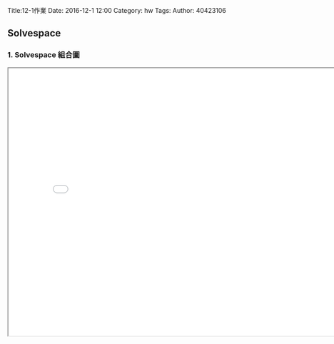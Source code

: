 Title:12-1作業
Date: 2016-12-1 12:00
Category: hw
Tags: 
Author: 40423106



<!-- PELICAN_END_SUMMARY -->
 
## Solvespace

### 1. Solvespace 組合圖



<iframe src="./../w7/128.html" width="800" height="600"></iframe>

